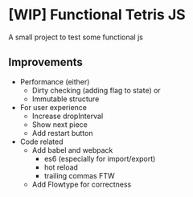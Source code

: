 # [WIP] Functional Tetris JS

A small project to test some functional js


## Improvements

- Performance (either)
  - Dirty checking (adding flag to state) or
  - Immutable structure
- For user experience
  - Increase dropInterval
  - Show next piece
  - Add restart button
- Code related
  - Add babel and webpack
    - es6 (especially for import/export)
    - hot reload
    - trailing commas FTW
  - Add Flowtype for correctness
